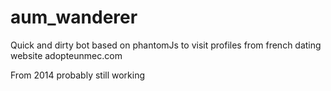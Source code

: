 # aum_wanderer
Quick and dirty bot based on phantomJs to visit profiles from french dating website adopteunmec.com

From 2014 probably still working
